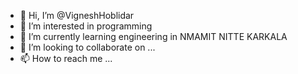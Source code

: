 - 👋 Hi, I’m @VigneshHoblidar
- 👀 I’m interested in programming
- 🌱 I’m currently learning engineering in NMAMIT NITTE KARKALA
- 💞️ I’m looking to collaborate on ...
- 📫 How to reach me ...

<!---
VigneshHoblidar/VigneshHoblidar is a ✨ special ✨ repository because its `README.md` (this file) appears on your GitHub profile.
You can click the Preview link to take a look at your changes.
--->
